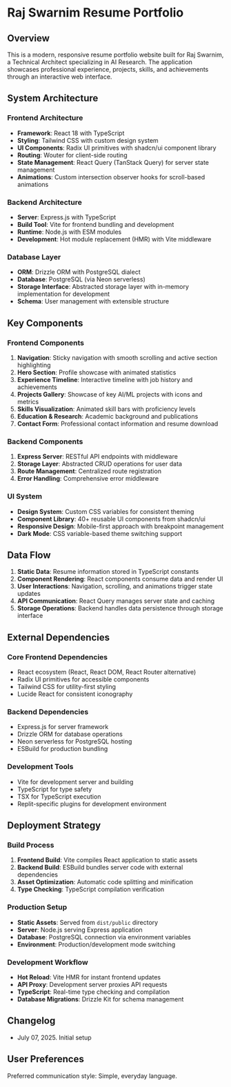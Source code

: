 # Raj Swarnim Resume Portfolio

## Overview

This is a modern, responsive resume portfolio website built for Raj Swarnim, a Technical Architect specializing in AI Research. The application showcases professional experience, projects, skills, and achievements through an interactive web interface.

## System Architecture

### Frontend Architecture
- **Framework**: React 18 with TypeScript
- **Styling**: Tailwind CSS with custom design system
- **UI Components**: Radix UI primitives with shadcn/ui component library
- **Routing**: Wouter for client-side routing
- **State Management**: React Query (TanStack Query) for server state management
- **Animations**: Custom intersection observer hooks for scroll-based animations

### Backend Architecture
- **Server**: Express.js with TypeScript
- **Build Tool**: Vite for frontend bundling and development
- **Runtime**: Node.js with ESM modules
- **Development**: Hot module replacement (HMR) with Vite middleware

### Database Layer
- **ORM**: Drizzle ORM with PostgreSQL dialect
- **Database**: PostgreSQL (via Neon serverless)
- **Storage Interface**: Abstracted storage layer with in-memory implementation for development
- **Schema**: User management with extensible structure

## Key Components

### Frontend Components
1. **Navigation**: Sticky navigation with smooth scrolling and active section highlighting
2. **Hero Section**: Profile showcase with animated statistics
3. **Experience Timeline**: Interactive timeline with job history and achievements
4. **Projects Gallery**: Showcase of key AI/ML projects with icons and metrics
5. **Skills Visualization**: Animated skill bars with proficiency levels
6. **Education & Research**: Academic background and publications
7. **Contact Form**: Professional contact information and resume download

### Backend Components
1. **Express Server**: RESTful API endpoints with middleware
2. **Storage Layer**: Abstracted CRUD operations for user data
3. **Route Management**: Centralized route registration
4. **Error Handling**: Comprehensive error middleware

### UI System
- **Design System**: Custom CSS variables for consistent theming
- **Component Library**: 40+ reusable UI components from shadcn/ui
- **Responsive Design**: Mobile-first approach with breakpoint management
- **Dark Mode**: CSS variable-based theme switching support

## Data Flow

1. **Static Data**: Resume information stored in TypeScript constants
2. **Component Rendering**: React components consume data and render UI
3. **User Interactions**: Navigation, scrolling, and animations trigger state updates
4. **API Communication**: React Query manages server state and caching
5. **Storage Operations**: Backend handles data persistence through storage interface

## External Dependencies

### Core Frontend Dependencies
- React ecosystem (React, React DOM, React Router alternative)
- Radix UI primitives for accessible components
- Tailwind CSS for utility-first styling
- Lucide React for consistent iconography

### Backend Dependencies
- Express.js for server framework
- Drizzle ORM for database operations
- Neon serverless for PostgreSQL hosting
- ESBuild for production bundling

### Development Tools
- Vite for development server and building
- TypeScript for type safety
- TSX for TypeScript execution
- Replit-specific plugins for development environment

## Deployment Strategy

### Build Process
1. **Frontend Build**: Vite compiles React application to static assets
2. **Backend Build**: ESBuild bundles server code with external dependencies
3. **Asset Optimization**: Automatic code splitting and minification
4. **Type Checking**: TypeScript compilation verification

### Production Setup
- **Static Assets**: Served from `dist/public` directory
- **Server**: Node.js serving Express application
- **Database**: PostgreSQL connection via environment variables
- **Environment**: Production/development mode switching

### Development Workflow
- **Hot Reload**: Vite HMR for instant frontend updates
- **API Proxy**: Development server proxies API requests
- **TypeScript**: Real-time type checking and compilation
- **Database Migrations**: Drizzle Kit for schema management

## Changelog
- July 07, 2025. Initial setup

## User Preferences

Preferred communication style: Simple, everyday language.